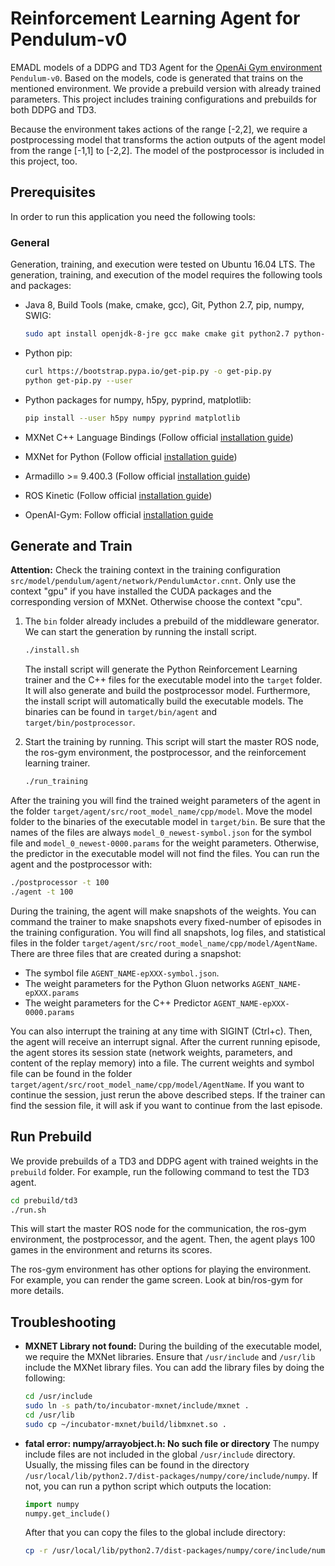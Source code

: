 <!-- (c) https://github.com/MontiCore/monticore -->
# Reinforcement Learning Agent for Pendulum-v0

EMADL models of a DDPG and TD3 Agent for the [OpenAi Gym environment](https://gym.openai.com/envs/Pendulum-v0/) `Pendulum-v0`. Based on the models, code is generated that trains on the mentioned environment.
We provide a prebuild version with already trained parameters.
This project includes training configurations and prebuilds for both DDPG and TD3.

Because the environment takes actions of the range [-2,2], we require a postprocessing model that transforms the action outputs of the agent model from the range [-1,1] to [-2,2]. The model of the postprocessor is included in this project, too.

## Prerequisites

In order to run this application you need the following tools:

### General

Generation, training, and execution were tested on Ubuntu 16.04 LTS. The generation, training, and execution of the model requires the following tools and packages:
  
- Java 8, Build Tools (make, cmake, gcc), Git, Python 2.7, pip, numpy, SWIG:

    ```bash
    sudo apt install openjdk-8-jre gcc make cmake git python2.7 python-dev python-numpy swig libboost-all-dev curl
    ```
- Python pip:
    ```bash
    curl https://bootstrap.pypa.io/get-pip.py -o get-pip.py
    python get-pip.py --user
    ```

- Python packages for numpy, h5py, pyprind, matplotlib:

    ```bash
    pip install --user h5py numpy pyprind matplotlib
    ```

- MXNet C++ Language Bindings (Follow official [installation guide](https://mxnet.incubator.apache.org/versions/master/install/ubuntu_setup.html))
- MXNet for Python (Follow official [installation guide](https://mxnet.incubator.apache.org/versions/master/install/index.html?platform=Linux&language=Python&processor=CPU))
- Armadillo >= 9.400.3 (Follow official [installation guide](http://arma.sourceforge.net/download.html))
- ROS Kinetic (Follow official [installation guide](http://wiki.ros.org/kinetic/Installation/Ubuntu))
- OpenAI-Gym: Follow official [installation guide](https://github.com/openai/gym#installation)

## Generate and Train

**Attention:** Check the training context in the training configuration `src/model/pendulum/agent/network/PendulumActor.cnnt`. Only use the context "gpu" if you have installed the CUDA packages and the corresponding version of MXNet. Otherwise choose the context "cpu".

1) The `bin` folder already includes a prebuild of the middleware generator. We can start the generation by running the install script.
    ```bash
    ./install.sh
    ```
    The install script will generate the Python Reinforcement Learning trainer and the C++ files for the executable model into the `target` folder. It will also generate and build the postprocessor model. Furthermore, the install script will automatically build the executable models. The binaries can be found in `target/bin/agent` and `target/bin/postprocessor`.

2) Start the training by running. This script will start the master ROS node, the ros-gym environment, the postprocessor, and the reinforcement learning trainer.
    ```bash
    ./run_training
    ```

After the training you will find the trained weight parameters of the agent in the folder `target/agent/src/root_model_name/cpp/model`. Move the model folder to the binaries of the executable model in `target/bin`. Be sure that the names of the files are always `model_0_newest-symbol.json` for the symbol file and `model_0_newest-0000.params` for the weight parameters. Otherwise, the predictor in the executable model will not find the files. You can run the agent and the postprocessor with:
```bash
./postprocessor -t 100
./agent -t 100
```

During the training, the agent will make snapshots of the weights. You can command the trainer to make snapshots every fixed-number of episodes in the training configuration. You will find all snapshots, log files, and statistical files in the folder `target/agent/src/root_model_name/cpp/model/AgentName`.
There are three files that are created during a snapshot:
- The symbol file `AGENT_NAME-epXXX-symbol.json`.
- The weight parameters for the Python Gluon networks `AGENT_NAME-epXXX.params`
- The weight parameters for the C++ Predictor `AGENT_NAME-epXXX-0000.params`

You can also interrupt the training at any time with SIGINT (Ctrl+c). Then, the agent will receive an interrupt signal. After the current running episode, the agent stores its session state (network weights, parameters, and content of the replay memory) into a file. The current weights and symbol file can be found in the folder `target/agent/src/root_model_name/cpp/model/AgentName`. If you want to continue the session, just rerun the above described steps. If the trainer can find the session file, it will ask if you want to continue from the last episode.

## Run Prebuild
We provide prebuilds of a TD3 and DDPG agent with trained weights in the `prebuild` folder. For example, run the following command to test the TD3 agent.
```bash
cd prebuild/td3
./run.sh
```
This will start the master ROS node for the communication, the ros-gym environment, the postprocessor, and the agent. Then, the agent plays 100 games in the environment and returns its scores.

The ros-gym environment has other options for playing the environment. For example, you can render the game screen. Look at bin/ros-gym for more details.

## Troubleshooting
- **MXNET Library not found:** During the building of the executable model, we require the MXNet libraries. Ensure that  `/usr/include` and `/usr/lib` include the MXNet library files. You can add the library files by doing the following: 
    ```bash
    cd /usr/include
    sudo ln -s path/to/incubator-mxnet/include/mxnet .
    cd /usr/lib
    sudo cp ~/incubator-mxnet/build/libmxnet.so .
    ```
- **fatal error: numpy/arrayobject.h: No such file or directory** The numpy include files are not included in the global `/usr/include` directory. Usually, the missing files can be found in the directory `/usr/local/lib/python2.7/dist-packages/numpy/core/include/numpy`. If not, you can run a python script which outputs the location:
    ```python
    import numpy
    numpy.get_include()
    ```
    After that you can copy the files to the global include directory:
    ```bash
    cp -r /usr/local/lib/python2.7/dist-packages/numpy/core/include/numpy /usr/local/include
    ```

